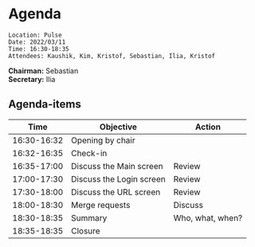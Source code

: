 # Agenda

```plaintext
Location: Pulse 
Date: 2022/03/11
Time: 16:30-18:35
Attendees: Kaushik, Kim, Kristof, Sebastian, Ilia, Kristof
```

**Chairman:** Sebastian \
**Secretary:** Ilia

## Agenda-items
| Time         | Objective | Action           |
|--------------|-----------|------------------|
| 16:30-16:32  | Opening by chair |                  |
| 16:32-16:35  | Check-in |                  |
| 16:35-17:00 | Discuss the Main screen | Review           |
| 17:00-17:30 | Discuss the Login screen | Review           |
| 17:30-18:00 | Discuss the URL screen | Review                 |
| 18:00-18:30 | Merge requests |    Discuss              |
| 18:30-18:35 | Summary | Who, what, when? |
| 18:35-18:35 | Closure |                  |

